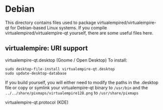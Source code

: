 
Debian
====================
This directory contains files used to package virtualempired/virtualempire-qt
for Debian-based Linux systems. If you compile virtualempired/virtualempire-qt yourself, there are some useful files here.

## virtualempire: URI support ##


virtualempire-qt.desktop  (Gnome / Open Desktop)
To install:

	sudo desktop-file-install virtualempire-qt.desktop
	sudo update-desktop-database

If you build yourself, you will either need to modify the paths in
the .desktop file or copy or symlink your virtualempire-qt binary to `/usr/bin`
and the `../../share/pixmaps/virtualempire128.png` to `/usr/share/pixmaps`

virtualempire-qt.protocol (KDE)

